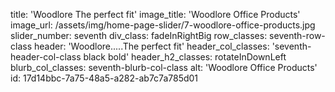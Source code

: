 title: 'Woodlore The perfect fit'
image_title: 'Woodlore Office Products'
image_url: /assets/img/home-page-slider/7-woodlore-office-products.jpg
slider_number: seventh
div_class: fadeInRightBig
row_classes: seventh-row-class
header: 'Woodlore.....The perfect fit'
header_col_classes: 'seventh-header-col-class black bold'
header_h2_classes: rotateInDownLeft
blurb_col_classes: seventh-blurb-col-class
alt: 'Woodlore Office Products'
id: 17d14bbc-7a75-48a5-a282-ab7c7a785d01
